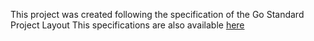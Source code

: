 This project was created following the specification of the Go Standard Project Layout
This specifications are also available [here](https://github.com/golang-standards/project-layout)